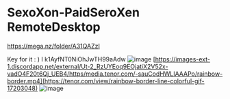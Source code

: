 # SexoXon-PaidSeroXen RemoteDesktop
https://mega.nz/folder/A31QAZzI

Key for it : ) I k1AyfNT0NiOhJwTH99aAdw
![image](https://github.com/fghfyhfgdhjhnjg/SexoXon-Paid/assets/128252238/ff92942d-878b-4823-972c-2fdc0adc5d56)
[https://images-ext-1.discordapp.net/external/Ut-2_RzUYEoq9EOjatiX2V52x-vadO4F20t6Qj_UEB4/https/media.tenor.com/-sauCodHWLIAAAPo/rainbow-border.mp4](https://tenor.com/view/rainbow-border-line-colorful-gif-17203048)
![image](https://github.com/fghfyhfgdhjhnjg/SexoXon-Paid/assets/128252238/a99ef11c-e7d1-47b8-bcac-83034d6d59fe)

